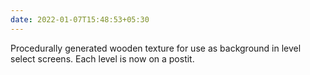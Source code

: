 ```yaml
---
date: 2022-01-07T15:48:53+05:30
---
```


Procedurally generated wooden texture for use as background in level select screens.
Each level is now on a postit.
